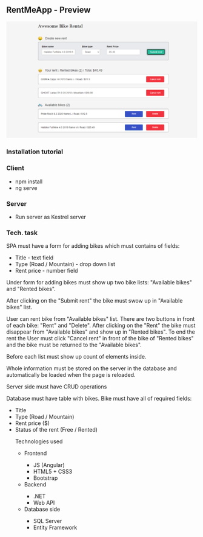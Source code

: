 <h2>RentMeApp - Preview</h2>
<img src="GitPreview/Capture.PNG" />
<h3>Installation tutorial</h3>
<h3>Client</h3>
<ul>
  <li>npm install</li>
  <li>ng serve</li>
</ul>
<h3>Server</h3>
<ul>
  <li>Run server as Kestrel server</li>
</ul>
<h3>Tech. task</h3
<p>SPA must have a form for adding bikes which must contains of fields:</p>
<ul>
  <li>Title - text field</li>
  <li>Type (Road / Mountain) - drop down list</li>
  <li>Rent price - number field</li>
</ul>
<p>Under form for adding bikes must show up two bike lists: "Available bikes" and "Rented bikes".</p>
<p>After clicking on the "Submit rent" the bike must swow up in "Available bikes" list.</p>
<p>User can rent bike from "Available bikes" list. There are two buttons in front of each bike: "Rent" and "Delete".
After clicking on the "Rent" the bike must disappear from "Available bikes" and show up in "Rented bikes".
To end the rent the User must click "Cancel rent" in front of the bike of "Rented bikes" and the bike must be returned to the "Available bikes".</p>
<p>Before each list must show up count of elements inside.</p>
<p>Whole information must be stored on the server in the database and automatically be loaded when the page is reloaded.</p>
<p>Server side must have CRUD operations</p>
<p>Database must have table with bikes. Bike must have all of required fields:</p>
<ul>
  <li>Title</li>
  <li>Type (Road / Mountain)</li>
  <li>Rent price ($)</li>
  <li>Status of the rent (Free / Rented)</li>
</ul>
<ul>Technologies used
    <ul>
      <li>Frontend</li>
        <ul>
          <li>JS (Angular)</li>
          <li>HTML5 + CSS3</li>
          <li>Bootstrap</li>
        </ul>
      <li>Backend</li>
        <ul>
          <li>.NET</li>
          <li>Web API</li>
        </ul>
      <li>Database side</li>
        <ul>
          <li>SQL Server</li>
          <li>Entity Framework</li>
        </ul>
    </ul>
</ul>

